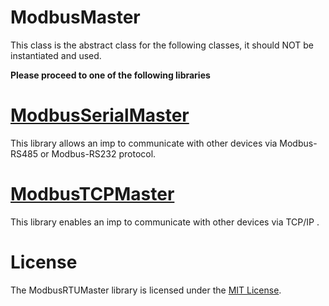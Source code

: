 # ModbusMaster

This class is the abstract class for the following classes, it should NOT be instantiated and used.

**Please proceed to one of the following libraries**


# [ModbusSerialMaster](../ModbusSerialMaster/)

This library allows an imp to communicate with other devices via Modbus-RS485 or Modbus-RS232 protocol.

# [ModbusTCPMaster](../ModbusTCPMaster/)

This library enables an imp to communicate with other devices via TCP/IP .

# License

The ModbusRTUMaster library is licensed under the [MIT License](../LICENSE).
